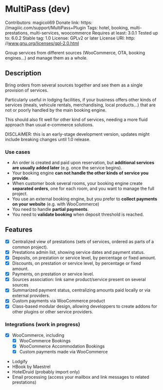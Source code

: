 # MultiPass (dev)

Contributors: magicoli69
Donate link: https: //magiiic.com/support/MultiPass+Plugin
Tags: hotel, booking, multi-prestations, multi-services, woocommerce
Requires at least: 3.0.1
Tested up to: 6.0.2
Stable tag: 1.0
License: GPLv2 or later
License URI: http: //www.gnu.org/licenses/gpl-2.0.html

Group services from different sources (WooCommerce, OTA, booking engines...) and manage them as a whole.

## Description

Bring orders from several sources together and see them as a single provision of services.

Particularly useful in lodging facilities, if your business offers other kinds of services (meals, vehicule rentals, merchandising, local products...) that are not or poorly handled by the main booking engine.

This should also fit well for other kind of services, needing a more fluid approach than usual e-commerce solutions.

DISCLAIMER: this is an early-stage development version, updates might include breaking changes until 1.0 release.

### Use cases

- An order is created and paid upon reservation, but **additional services are usually added later** (e.g. once the service begins).
- Your booking engine **can not handle the other kinds of service you provide**.
- When customer book several rooms, your booking engine create **separated orders**, one for each room, and you want to manage the full project.
- You use an external booking engine, but you prefer to **collect payments on your website** (e.g. with WooCommerce)
- You need to handle **partial payments**.
- You need to **validate booking** when deposit threshold is reached.

## Features

- [x] Centralized view of prestations (sets of services, ordered as parts of a common project).
- [x] Prestations admin list, showing service dates and payment status.
- [x] Deposits, on prestation or service level, by percentage or fixed amount.
- [x] Discounts, on prestation or service level, by percentage or fixed amount.
- [x] Payments, on prestation or service level.
- [x] Sources association: link same product/service present on several sources
- [x] Summarized payment status, centralizing amounts paid locally or via external providers.
- [x] Custom payments via WooCommerce product
- [x] Class-based modular design, allowing developpers to create addons for other plugins or other service providers.

### Integrations (work in progress)

- [x] WooCommerce, including
  - [x] WooCommerce Bookings
  - [x] WooCommerce Accommodation Bookings
  - [x] Custom payments made via WooCommerce
- Lodgify
- HBook by Maestrel
- HotelDruid (probably import only)
- Email processing (access your mailbox and link messages to related prestations)

